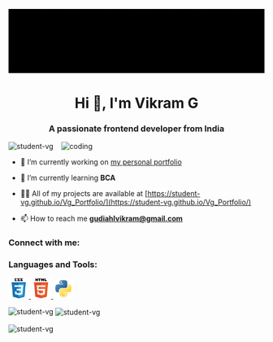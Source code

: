 
![logo](https://github.com/student-vG/student-vG/blob/main/github%20banner.gif)
<h1 align="center">Hi 👋, I'm Vikram G</h1>
<h3 align="center">A passionate frontend developer from India</h3>

<img align="right" alt="coding" width="400" src="https://raw.githubusercontent.com/gist/Prince-Shivaram/106aa0f37f016eda7ec65de5acb90471/raw/760aff1fe331f8a445d4573aa88fd2ec16e72b83/My-work.gif">

<p align="left"> <img src="https://komarev.com/ghpvc/?username=student-vg&label=Profile%20views&color=0e75b6&style=flat" alt="student-vg" /> </p>

- 🔭 I’m currently working on [my personal portfolio](https://student-vg.github.io/Vg_Portfolio/)

- 🌱 I’m currently learning **BCA**

- 👨‍💻 All of my projects are available at [https://student-vg.github.io/Vg_Portfolio/](https://student-vg.github.io/Vg_Portfolio/)

- 📫 How to reach me **gudiahlvikram@gmail.com**

<h3 align="left">Connect with me:</h3>
<p align="left">
</p>

<h3 align="left">Languages and Tools:</h3>
<p align="left"> <a href="https://www.w3schools.com/css/" target="_blank" rel="noreferrer"> <img src="https://raw.githubusercontent.com/devicons/devicon/master/icons/css3/css3-original-wordmark.svg" alt="css3" width="40" height="40"/> </a> <a href="https://www.w3.org/html/" target="_blank" rel="noreferrer"> <img src="https://raw.githubusercontent.com/devicons/devicon/master/icons/html5/html5-original-wordmark.svg" alt="html5" width="40" height="40"/> </a> <a href="https://www.python.org" target="_blank" rel="noreferrer"> <img src="https://raw.githubusercontent.com/devicons/devicon/master/icons/python/python-original.svg" alt="python" width="40" height="40"/> </a> </p>

<p><img align="left" src="https://github-readme-stats.vercel.app/api/top-langs?username=student-vg&show_icons=true&locale=en&layout=compact" alt="student-vg" /></p>

<p>&nbsp;<img align="center" src="https://github-readme-stats.vercel.app/api?username=student-vg&show_icons=true&locale=en" alt="student-vg" /></p>

<p><img align="center" src="https://github-readme-streak-stats.herokuapp.com/?user=student-vg&" alt="student-vg" /></p>

